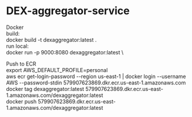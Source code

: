 # DEX-aggregator-service

Docker   \
build:    \
docker build -t dexaggregator:latest .   \
run local:\
docker run -p 9000:8080 dexaggregator:latest    \

Push to ECR    \
export AWS_DEFAULT_PROFILE=personal \
aws ecr get-login-password --region us-east-1 | docker login --username AWS --password-stdin 579907623869.dkr.ecr.us-east-1.amazonaws.com  \
docker tag dexaggregator:latest 579907623869.dkr.ecr.us-east-1.amazonaws.com/dexaggregator:latest  \
docker push 579907623869.dkr.ecr.us-east-1.amazonaws.com/dexaggregator:latest



